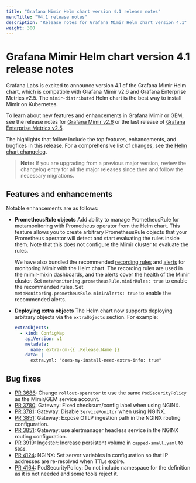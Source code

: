 ```yaml
---
title: "Grafana Mimir Helm chart version 4.1 release notes"
menuTitle: "V4.1 release notes"
description: "Release notes for Grafana Mimir Helm chart version 4.1"
weight: 300
---
```


# Grafana Mimir Helm chart version 4.1 release notes

Grafana Labs is excited to announce version 4.1 of the Grafana Mimir Helm chart, which is compatible with Grafana Mimir v2.6 and Grafana Enterprise Metrics v2.5. The `mimir-distributed` Helm chart is the best way to install Mimir on Kubernetes.

To learn about new features and enhancements in Grafana Mimir or GEM, see the release notes for [Grafana Mimir v2.6](/docs/mimir/v2.6.x/release-notes/v2.6/) or the last release of [Grafana Enterprise Metrics v2.5](/docs/enterprise-metrics/latest/release-notes/v2-5/).

The highlights that follow include the top features, enhancements, and bugfixes in this release. For a comprehensive list of changes, see the [Helm chart changelog](https://github.com/grafana/mimir/tree/main/operations/helm/charts/mimir-distributed/CHANGELOG.md).

> **Note:** If you are upgrading from a previous major version, review the changelog entry for all the major releases since then and follow the necessary migrations.

## Features and enhancements

Notable enhancements are as follows:

- **PrometheusRule objects**
  Add ability to manage PrometheusRule for metamonitoring with Prometheus operator from the Helm chart.
  This feature allows you to create arbitrary PrometheusRule objects that your Prometheus operator will
  detect and start evaluating the rules inside them. Note that this does not configure the Mimir cluster to
  evaluate the rules.

  We have also bundled the recommended [recording rules](https://github.com/grafana/mimir/blob/main/operations/mimir-mixin-compiled/rules.yaml)
  and [alerts](https://github.com/grafana/mimir/blob/main/operations/mimir-mixin-compiled/alerts.yaml) for monitoring Mimir with the Helm chart.
  The recording rules are used in the mimir-mixin dashboards, and the alerts cover the health
  of the Mimir cluster. Set `metaMonitoring.prometheusRule.mimirRules: true` to enable the recommended rules.
  Set `metaMonitoring.prometheusRule.mimirAlerts: true` to enable the recommended alerts.

- **Deploying extra objects**
  The Helm chart now supports deploying arbitrary objects via the `extraObjects` section. For example:
  ```yaml
  extraObjects:
    - kind: ConfigMap
      apiVersion: v1
      metadata:
        name: extra-cm-{{ .Release.Name }}
      data: |
        extra.yml: "does-my-install-need-extra-info: true"
  ```

## Bug fixes

- [PR 3686](https://github.com/grafana/mimir/pull/3686): Change `rollout-operator` to use the same `PodSecurityPolicy` as the Mimir/GEM service account.
- [PR 3780](https://github.com/grafana/mimir/pull/3780): Gateway: Fixed checksum/config label when using NGINX.
- [PR 3781](https://github.com/grafana/mimir/pull/3781): Gateway: Disable `ServiceMonitor` when using NGINX.
- [PR 3851](https://github.com/grafana/mimir/pull/3851): Gateway: Expose OTLP ingestion path in the NGINX routing configuration.
- [PR 3851](https://github.com/grafana/mimir/pull/3851): Gateway: use alertmanager headless service in the NGINX routing configuration.
- [PR 3919](https://github.com/grafana/mimir/pull/3919): Ingester: Increase persistent volume in `capped-small.yaml` to `50Gi`.
- [PR 4124](https://github.com/grafana/mimir/pull/4124): NGINX: Set server variables in configuration so that IP addresses are re-resolved when TTLs expire.
- [PR 4164](https://github.com/grafana/mimir/pull/4164): PodSecurityPolicy: Do not include namespace for the definition as it is not needed and some tools reject it.
